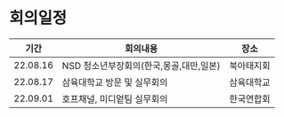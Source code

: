 # 회의일정

| 기간       | 회의내용                     | 장소    |
| -------- | ------------------------ | ----- |
| 22.08.16 | NSD 청소년부장회의(한국,몽골,대만,일본) | 북아태지회 |
| 22.08.17 | 삼육대학교 방문 및 실무회의          | 삼육대학교 |
| 22.09.01 | 호프채널, 미디엍팀 실무회의          | 한국연합회 |
